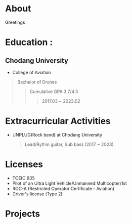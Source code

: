# About
Greetings

# Education : 
## Chodang University
- College of Aviation
> Bachelor of Drones
>> Cumulative GPA 3.7/4.5
>>> 2017.03 ~ 2023.02

# Extracurricular Activities
- UNPLUG(Rock band) at Chodang University
    > Lead/Rythm guitar, Sub bass (2017 ~ 2023)
# Licenses
- TOEIC 905
- Pilot of an Ultra Light Vehicle/Unmanned Multicopter/1st
- ROC-A (Restricted Operator Certificate - Aviation)
- Driver's license (Type 2)

# Projects

# 
